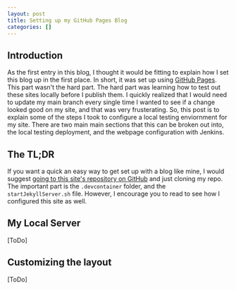```yaml
---
layout: post
title: Setting up my GitHub Pages Blog
categories: []
---
```


## Introduction
As the first entry in this blog, I thought it would be fitting to explain how I set this blog up in the first place. In short, it was set up using [GitHub Pages](https://pages.github.com/). This part wasn't the hard part. The hard part was learning how to test out these sites locally before I publish them. I quickly realized that I would need to update my main branch every single time I wanted to see if a change looked good on my site, and that was very frusterating. So, this post is to explain some of the steps I took to configure a local testing enviornment for my site. There are two main main sections that this can be broken out into, the local testing deployment, and the webpage configuration with Jenkins.

## The TL;DR
If you want a quick an easy way to get set up with a blog like mine, I would suggest [going to this site's repository on GitHub](https://github.com/tjhamlet/tylercraig.me) and just cloning my repo. The important part is the `.devcontainer` folder, and the `startJekyllServer.sh` file. However, I encourage you to read to see how I configured this site as well.

## My Local Server
[ToDo]

## Customizing the layout
[ToDo]